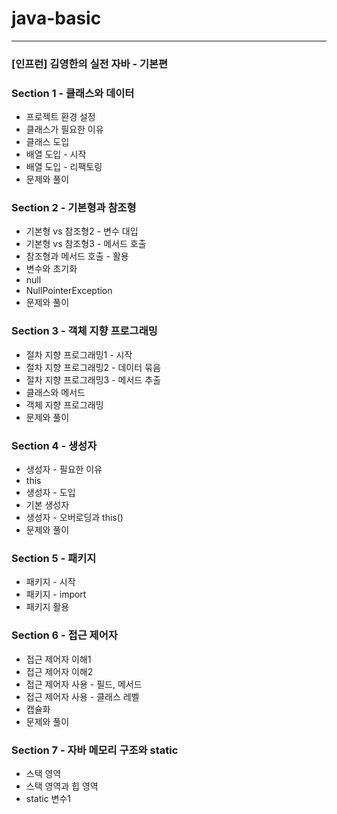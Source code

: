 # java-basic

---
### [인프런] 김영한의 실전 자바 - 기본편

### Section 1 - 클래스와 데이터

- 프로젝트 환경 설정
- 클래스가 필요한 이유
- 클래스 도입
- 배열 도입 - 시작
- 배열 도입 - 리팩토링
- 문제와 풀이

### Section 2 - 기본형과 참조형

- 기본형 vs 참조형2 - 변수 대입
- 기본형 vs 참조형3 - 메서드 호출
- 참조형과 메서드 호출 - 활용
- 변수와 초기화
- null
- NullPointerException
- 문제와 풀이

### Section 3 - 객체 지향 프로그래밍

- 절차 지향 프로그래밍1 - 시작
- 절차 지향 프로그래밍2 - 데이터 묶음
- 절차 지향 프로그래밍3 - 메서드 추출
- 클래스와 메서드
- 객체 지향 프로그래밍
- 문제와 풀이

### Section 4 - 생성자

- 생성자 - 필요한 이유
- this
- 생성자 - 도입
- 기본 생성자
- 생성자 - 오버로딩과 this()
- 문제와 풀이

### Section 5 - 패키지

- 패키지 - 시작
- 패키지 - import
- 패키지 활용

### Section 6 - 접근 제어자

- 접근 제어자 이해1
- 접근 제어자 이해2
- 접근 제어자 사용 - 필드, 메서드
- 접근 제어자 사용 - 클래스 레벨
- 캡슐화
- 문제와 풀이

### Section 7 - 자바 메모리 구조와 static

- 스택 영역
- 스택 영역과 힙 영역
- static 변수1